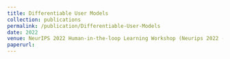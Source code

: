```yaml
---
title: Differentiable User Models
collection: publications
permalink: /publication/Differentiable-User-Models 
date: 2022
venue: NeurIPS 2022 Human-in-the-loop Learning Workshop (Neurips 2022 - HILL)
paperurl: 
---
```


